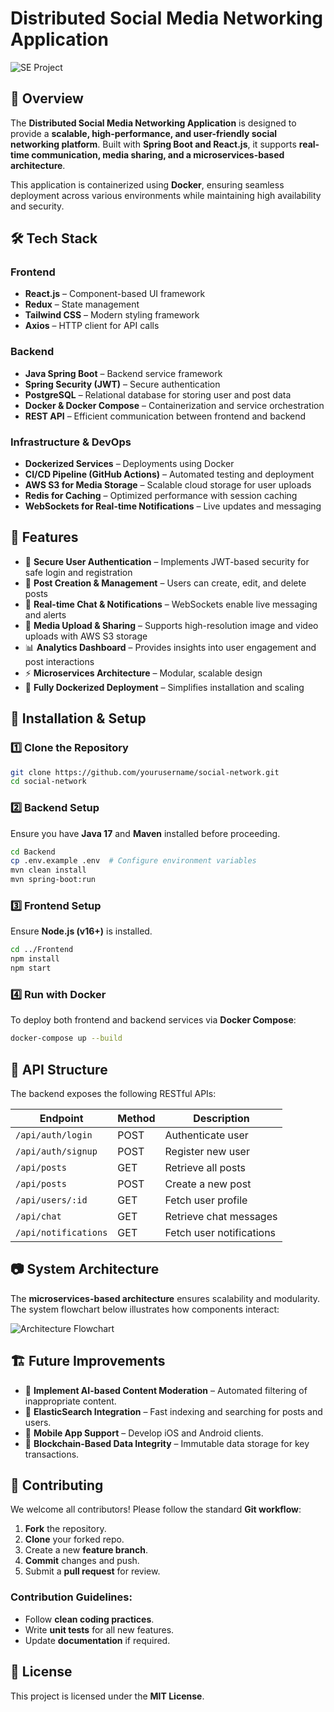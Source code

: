 # Distributed Social Media Networking Application

![SE Project](https://github.com/user-attachments/assets/953d29dc-dea5-4dd2-b960-05d6d6c5f225)


## 🚀 Overview
The **Distributed Social Media Networking Application** is designed to provide a **scalable, high-performance, and user-friendly social networking platform**. Built with **Spring Boot and React.js**, it supports **real-time communication, media sharing, and a microservices-based architecture**. 

This application is containerized using **Docker**, ensuring seamless deployment across various environments while maintaining high availability and security.

## 🛠 Tech Stack
### **Frontend**
- **React.js** – Component-based UI framework
- **Redux** – State management
- **Tailwind CSS** – Modern styling framework
- **Axios** – HTTP client for API calls

### **Backend**
- **Java Spring Boot** – Backend service framework
- **Spring Security (JWT)** – Secure authentication
- **PostgreSQL** – Relational database for storing user and post data
- **Docker & Docker Compose** – Containerization and service orchestration
- **REST API** – Efficient communication between frontend and backend

### **Infrastructure & DevOps**
- **Dockerized Services** – Deployments using Docker
- **CI/CD Pipeline (GitHub Actions)** – Automated testing and deployment
- **AWS S3 for Media Storage** – Scalable cloud storage for user uploads
- **Redis for Caching** – Optimized performance with session caching
- **WebSockets for Real-time Notifications** – Live updates and messaging

## 🌟 Features
- 🔑 **Secure User Authentication** – Implements JWT-based security for safe login and registration
- 📝 **Post Creation & Management** – Users can create, edit, and delete posts
- 💬 **Real-time Chat & Notifications** – WebSockets enable live messaging and alerts
- 📸 **Media Upload & Sharing** – Supports high-resolution image and video uploads with AWS S3 storage
- 📊 **Analytics Dashboard** – Provides insights into user engagement and post interactions
- ⚡ **Microservices Architecture** – Modular, scalable design
- 🐳 **Fully Dockerized Deployment** – Simplifies installation and scaling

## 🔧 Installation & Setup
### **1️⃣ Clone the Repository**
```sh
git clone https://github.com/yourusername/social-network.git
cd social-network
```

### **2️⃣ Backend Setup**
Ensure you have **Java 17** and **Maven** installed before proceeding.
```sh
cd Backend
cp .env.example .env  # Configure environment variables
mvn clean install
mvn spring-boot:run
```

### **3️⃣ Frontend Setup**
Ensure **Node.js (v16+)** is installed.
```sh
cd ../Frontend
npm install
npm start
```

### **4️⃣ Run with Docker**
To deploy both frontend and backend services via **Docker Compose**:
```sh
docker-compose up --build
```

## 📌 API Structure
The backend exposes the following RESTful APIs:

| Endpoint            | Method | Description               |
|--------------------|--------|---------------------------|
| `/api/auth/login`  | POST   | Authenticate user         |
| `/api/auth/signup` | POST   | Register new user        |
| `/api/posts`       | GET    | Retrieve all posts       |
| `/api/posts`       | POST   | Create a new post        |
| `/api/users/:id`   | GET    | Fetch user profile       |
| `/api/chat`        | GET    | Retrieve chat messages   |
| `/api/notifications` | GET  | Fetch user notifications |

## 📷 System Architecture
The **microservices-based architecture** ensures scalability and modularity. The system flowchart below illustrates how components interact:

![Architecture Flowchart](./flowchart.png)

## 🏗 Future Improvements
- 📌 **Implement AI-based Content Moderation** – Automated filtering of inappropriate content.
- 🔎 **ElasticSearch Integration** – Fast indexing and searching for posts and users.
- 🚀 **Mobile App Support** – Develop iOS and Android clients.
- 💾 **Blockchain-Based Data Integrity** – Immutable data storage for key transactions.

## 🤝 Contributing
We welcome all contributors! Please follow the standard **Git workflow**:
1. **Fork** the repository.
2. **Clone** your forked repo.
3. Create a new **feature branch**.
4. **Commit** changes and push.
5. Submit a **pull request** for review.

### Contribution Guidelines:
- Follow **clean coding practices**.
- Write **unit tests** for all new features.
- Update **documentation** if required.

## 📜 License
This project is licensed under the **MIT License**.


